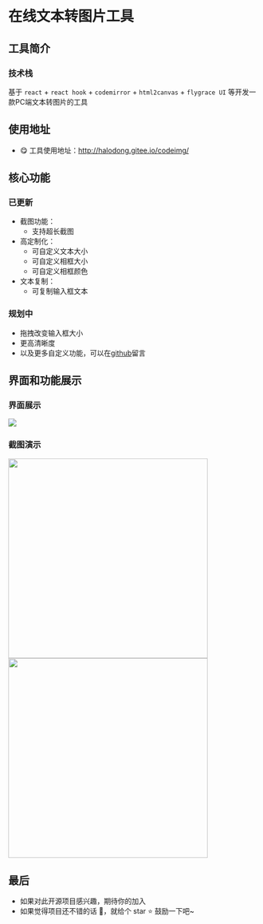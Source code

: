 # 在线文本转图片工具

## 工具简介
### 技术栈
基于 `react` + `react hook` + `codemirror` + `html2canvas` + `flygrace UI` 等开发一款PC端文本转图片的工具

## 使用地址
- 😋 工具使用地址：http://halodong.gitee.io/codeimg/

## 核心功能
### 已更新
- 截图功能：
  - 支持超长截图
- 高定制化：
  - 可自定义文本大小
  - 可自定义相框大小
  - 可自定义相框颜色
- 文本复制：
  - 可复制输入框文本

### 规划中
- 拖拽改变输入框大小
- 更高清晰度
- 以及更多自定义功能，可以在[github](https://github.com/halodong/codeimg)留言

## 界面和功能展示
### 界面展示

![](https://cdn.jsdelivr.net/gh/halodong/CDN@1.1/cloudPic/codeimg/首页.PNG)

### 截图演示

<img src="https://cdn.jsdelivr.net/gh/halodong/CDN@1.1/cloudPic/codeimg/演示1.png"  width="400" margin='0 auto'>

<img src="https://cdn.jsdelivr.net/gh/halodong/CDN@1.3/cloudPic/codeimg/演示2.png"  width="400" margin='0 auto'>


## 最后
- 如果对此开源项目感兴趣，期待你的加入
- 如果觉得项目还不错的话 👏，就给个 star ⭐ 鼓励一下吧~